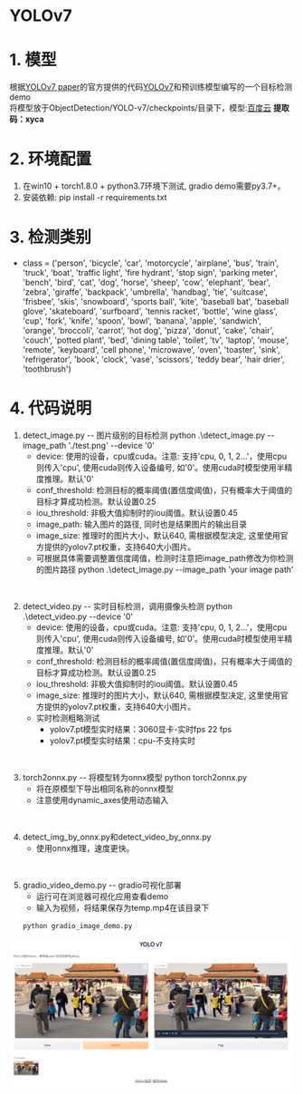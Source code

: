 # YOLOv7
# 1. 模型
根据[YOLOv7 paper](https://arxiv.org/abs/2207.02696)的官方提供的代码[YOLOv7](https://github.com/WongKinYiu/yolov7)和预训练模型编写的一个目标检测demo <br/>
将模型放于ObjectDetection/YOLO-v7/checkpoints/目录下，模型:[百度云](https://pan.baidu.com/s/1mD1ORh4TfWZsjcpZCoFDlg)
**提取码：xyca**<br/>



# 2. 环境配置
1. 在win10 + torch1.8.0 + python3.7环境下测试, gradio demo需要py3.7+。
2. 安装依赖: pip install -r requirements.txt

# 3. 检测类别
- class = ('person', 'bicycle', 'car', 'motorcycle', 'airplane', 'bus', 'train', 'truck', 'boat', 'traffic light', 'fire hydrant', 'stop sign', 'parking meter', 'bench', 'bird', 'cat', 'dog', 'horse', 'sheep', 'cow', 'elephant', 'bear', 'zebra', 'giraffe', 'backpack', 'umbrella', 'handbag', 'tie', 'suitcase', 'frisbee', 'skis', 'snowboard', 'sports ball', 'kite', 'baseball bat', 'baseball glove', 'skateboard', 'surfboard', 'tennis racket', 'bottle', 'wine glass', 'cup', 'fork', 'knife', 'spoon', 'bowl', 'banana', 'apple', 'sandwich', 'orange', 'broccoli', 'carrot', 'hot dog', 'pizza', 'donut', 'cake', 'chair', 'couch', 'potted plant', 'bed', 'dining table', 'toilet', 'tv', 'laptop', 'mouse', 'remote', 'keyboard', 'cell phone', 'microwave', 'oven', 'toaster', 'sink', 'refrigerator', 'book', 'clock', 'vase', 'scissors', 'teddy bear', 'hair drier', 'toothbrush')


# 4. 代码说明

1. detect_image.py -- 图片级别的目标检测
    python .\detect_image.py --image_path './test.png' --device '0'
    - device: 使用的设备，cpu或cuda。注意: 支持'cpu, 0, 1, 2...'，使用cpu则传入'cpu', 使用cuda则传入设备编号, 如'0'。使用cuda时模型使用半精度推理。默认'0'
    - conf_threshold: 检测目标的概率阈值(置信度阈值)，只有概率大于阈值的目标才算成功检测。默认设置0.25
    - iou_threshold: 非极大值抑制时的iou阈值。默认设置0.45
    - image_path: 输入图片的路径, 同时也是结果图片的输出目录
    - image_size: 推理时的图片大小，默认640, 需根据模型决定, 这里使用官方提供的yolov7.pt权重，支持640大小图片。
    - 可根据具体需要调整置信度阈值，检测时注意把image_path修改为你检测的图片路径
    python .\detect_image.py --image_path 'your image path'
<br/>    

2. detect_video.py -- 实时目标检测，调用摄像头检测
    python .\detect_video.py --device '0' 
    - device: 使用的设备，cpu或cuda。注意: 支持'cpu, 0, 1, 2...'，使用cpu则传入'cpu', 使用cuda则传入设备编号, 如'0'。使用cuda时模型使用半精度推理。默认'0'
    - conf_threshold: 检测目标的概率阈值(置信度阈值)，只有概率大于阈值的目标才算成功检测。默认设置0.25
    - iou_threshold: 非极大值抑制时的iou阈值。默认设置0.45
    - image_size: 推理时的图片大小，默认640, 需根据模型决定, 这里使用官方提供的yolov7.pt权重，支持640大小图片。
    - 实时检测粗略测试
        - yolov7.pt模型实时结果：3060显卡-实时fps 22 fps
        - yolov7.pt模型实时结果：cpu-不支持实时
<br/>

3. torch2onnx.py -- 将模型转为onnx模型
    python torch2onnx.py
    - 将在原模型下导出相同名称的onnx模型
    - 注意使用dynamic_axes使用动态输入
<br/>

4. detect_img_by_onnx.py和detect_video_by_onnx.py
    - 使用onnx推理，速度更快。
<br/>

5. gradio_video_demo.py -- gradio可视化部署
    - 运行可在浏览器可视化应用查看demo
    - 输入为视频，将结果保存为temp.mp4在该目录下
    ```
    python gradio_image_demo.py
    ```
<img src="./pics/gradio_demo.png">
<br/>







